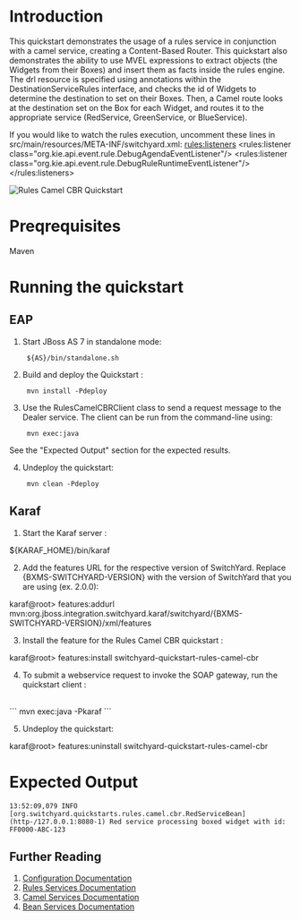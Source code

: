 Introduction
============
This quickstart demonstrates the usage of a rules service in conjunction with a camel service, creating a Content-Based Router.
This quickstart also demonstrates the ability to use MVEL expressions to extract objects (the Widgets from their Boxes) and insert them as facts inside the rules engine.
The drl resource is specified using annotations within the DestinationServiceRules interface, and checks the id of Widgets to determine the destination to set on their Boxes.
Then, a Camel route looks at the destination set on the Box for each Widget, and routes it to the appropriate service (RedService, GreenService, or BlueService).

If you would like to watch the rules execution, uncomment these lines in
src/main/resources/META-INF/switchyard.xml:
<rules:listeners>
    <rules:listener class="org.kie.api.event.rule.DebugAgendaEventListener"/>
    <rules:listener class="org.kie.api.event.rule.DebugRuleRuntimeEventListener"/>
</rules:listeners>

![Rules Camel CBR Quickstart](https://github.com/jboss-switchyard/quickstarts/raw/master/rules-camel-cbr/rules-camel-cbr.jpg)


Preqrequisites 
==============
Maven

Running the quickstart
======================


EAP
----------
1. Start JBoss AS 7 in standalone mode:

        ${AS}/bin/standalone.sh

2. Build and deploy the Quickstart :

        mvn install -Pdeploy

3. Use the RulesCamelCBRClient class to send a request message to the Dealer service.  The client can be
   run from the command-line using:

        mvn exec:java

See the "Expected Output" section for the expected results.

4. Undeploy the quickstart:

        mvn clean -Pdeploy



Karaf
----------
1. Start the Karaf server :

${KARAF_HOME}/bin/karaf

2. Add the features URL for the respective version of SwitchYard.   Replace {BXMS-SWITCHYARD-VERSION}
with the version of SwitchYard that you are using (ex. 2.0.0): 

karaf@root> features:addurl mvn:org.jboss.integration.switchyard.karaf/switchyard/{BXMS-SWITCHYARD-VERSION}/xml/features

3. Install the feature for the Rules Camel CBR quickstart :

karaf@root> features:install switchyard-quickstart-rules-camel-cbr

4. To submit a webservice request to invoke the SOAP gateway, run the quickstart client :
<br/>
```
mvn exec:java -Pkaraf
```
<br/>

5. Undeploy the quickstart:

karaf@root> features:uninstall switchyard-quickstart-rules-camel-cbr

Expected Output
======================
```
13:52:09,079 INFO  [org.switchyard.quickstarts.rules.camel.cbr.RedServiceBean] (http-/127.0.0.1:8080-1) Red service processing boxed widget with id: FF0000-ABC-123
```


## Further Reading

1. [Configuration Documentation](https://docs.jboss.org/author/display/SWITCHYARD/Configuration)
2. [Rules Services Documentation](https://docs.jboss.org/author/display/SWITCHYARD/Rules)
3. [Camel Services Documentation](https://docs.jboss.org/author/display/SWITCHYARD/Camel)
4. [Bean Services Documentation](https://docs.jboss.org/author/display/SWITCHYARD/Bean)
